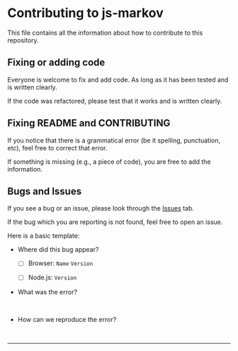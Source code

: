 # Contributing to js-markov

This file contains all the information about how to contribute to this repository.

## Fixing or adding code

Everyone is welcome to fix and add code. As long as it has been tested and is written clearly.

If the code was refactored, please test that it works and is written clearly.

## Fixing README and CONTRIBUTING

If you notice that there is a grammatical error (be it spelling, punctuation, etc), feel free to correct that error.

If something is missing (e.g., a piece of code), you are free to add the information.

## Bugs and Issues

If you see a bug or an issue, please look through the [Issues](github.com/Edwin-Pratt/js-markov/issues) tab.

If the bug which you are reporting is not found, feel free to open an issue.

Here is a basic template:

- Where did this bug appear?
  
  - [ ] Browser: `Name` `Version`

  - [ ] Node.js: `Version`

- What was the error?

<br>

- How can we reproduce the error?

<br>

---
